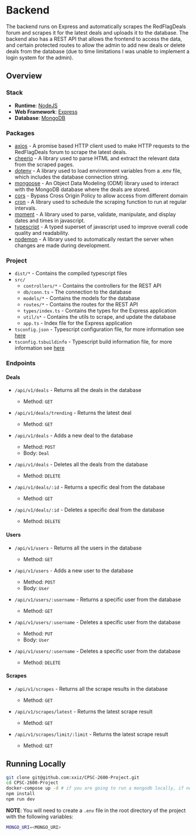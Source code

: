 # Backend
The backend runs on Express and automatically scrapes the RedFlagDeals forum and scrapes it for the latest deals and uploads it to the database. The backend also has a REST API that allows the frontend to access the data, and certain protected routes to allow the admin to add new deals or delete deals from the database (due to time limitations I was unable to implement a login system for the admin).

## Overview

### Stack
- **Runtime**: [NodeJS](https://nodejs.org/en/)
- **Web Framework**: [Express](https://expressjs.com/)
- **Database**: [MongoDB](https://www.mongodb.com/)

### Packages
- [axios](https://www.npmjs.com/package/axios) - A promise based HTTP client used to make HTTP requests to the RedFlagDeals forum to scrape the latest deals.
- [cheerio](https://www.npmjs.com/package/cheerio) - A library used to parse HTML and extract the relevant data from the scraped pages.
- [dotenv](https://www.npmjs.com/package/dotenv) - A library used to load environment variables from a .env file, which includes the database connection string.
- [mongoose](https://www.npmjs.com/package/mongoose) - An Object Data Modeling (ODM) library used to interact with the MongoDB database where the deals are stored.
- [cors](https://www.npmjs.com/package/cron) - Bypass Cross Origin Policy to allow access from different domain
- [cron](https://www.npmjs.com/package/cron) - A library used to schedule the scraping function to run at regular intervals.
- [moment](https://www.npmjs.com/package/moment) - A library used to parse, validate, manipulate, and display dates and times in javascript.
- [typescript](https://www.npmjs.com/package/typescript) - A typed superset of javascript used to improve overall code quality and readability.
- [nodemon](https://www.npmjs.com/package/nodemon) - A library used to automatically restart the server when changes are made during development.

### Project
- `dist/*` - Contains the compiled typescript files
- `src/`
    - `controllers/*` - Contains the controllers for the REST API
    - `db/conn.ts` - The connection to the database
    - `models/*` - Contains the models for the database
    - `routes/*` - Contains the routes for the REST API
    - `types/index.ts` - Contains the types for the Express application
    - `util/s*` - Contains the utils to scrape, and update the database
    - `app.ts` - Index file for the Express application
- `tsconfig.json` - Typescript configuration file, for more information see [here](https://www.typescriptlang.org/docs/handbook/tsconfig-json.html)
- `tsconfig.tsbuildinfo` - Typescript build information file, for more information see [here](https://www.typescriptlang.org/tsconfig#tsBuildInfoFile)

### Endpoints

#### Deals
- `/api/v1/deals` - Returns all the deals in the database
    - Method: `GET`

- `/api/v1/deals/trending` - Returns the latest deal
    - Method: `GET`

- `/api/v1/deals` - Adds a new deal to the database
    - Method: `POST`
    - Body: `Deal`

- `/api/v1/deals` - Deletes all the deals from the database
    - Method: `DELETE`

- `/api/v1/deals/:id` - Returns a specific deal from the database
    - Method: `GET`


- `/api/v1/deals/:id` - Deletes a specific deal from the database
    - Method: `DELETE`

#### Users
- `/api/v1/users` - Returns all the users in the database
    - Method: `GET`

- `/api/v1/users` - Adds a new user to the database
    - Method: `POST`
    - Body: `User`

- `/api/v1/users/:username` - Returns a specific user from the database
    - Method: `GET`

- `/api/v1/users/:username` - Deletes a specific user from the database
    - Method: `PUT`
    - Body: `User`

- `/api/v1/users/:username` - Deletes a specific user from the database
    - Method: `DELETE`

#### Scrapes
- `/api/v1/scrapes` - Returns all the scrape results in the database
    - Method: `GET`

- `/api/v1/scrapes/latest` - Returns the latest scrape result
    - Method: `GET`

- `/api/v1/scrapes/limit/:limit` - Returns the latest scrape result
    - Method: `GET`

## Running Locally
```bash
git clone git@github.com:xxiz/CPSC-2600-Project.git
cd CPSC-2600-Project
docker-compose up -d # if you are going to run a mongodb locally, if not skip this step and refer to the note below
npm install
npm run dev
```
**NOTE**: You will need to create a `.env` file in the root directory of the project with the following variables:
```bash
MONGO_URI=<MONGO_URI>
```
